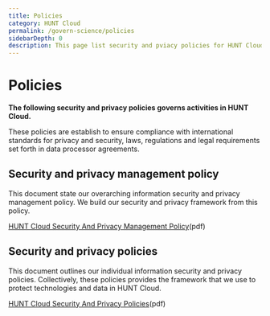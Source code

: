 ```yaml
---
title: Policies
category: HUNT Cloud
permalink: /govern-science/policies
sidebarDepth: 0
description: This page list security and pviacy policies for HUNT Cloud.
---
```


# Policies

**The following security and privacy policies governs activities in HUNT Cloud.** 

These policies are establish to ensure compliance with international standards for privacy and security, laws, regulations and legal requirements set forth in data processor agreements.

## Security and privacy management policy

This document state our overarching information security and privacy management policy. We build our security and privacy framework from this policy.

[HUNT Cloud Security And Privacy Management Policy](https://assets.hdc.ntnu.no/assets/policies/hunt-cloud-security-and-privacy-management-policy.pdf)(pdf)



## Security and privacy policies

This document outlines our individual information security and privacy policies. Collectively, these policies provides the framework that we use to protect technologies and data in HUNT Cloud. 

[HUNT Cloud Security And Privacy Policies](https://assets.hdc.ntnu.no/assets/policies/hunt-cloud-security-and-privacy-policies.pdf)(pdf)


